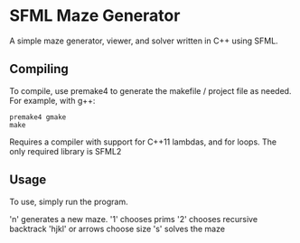 SFML Maze Generator
===================

A simple maze generator, viewer, and solver written in C++ using SFML.

Compiling
---------

To compile, use premake4 to generate the makefile / project file as needed.
For example, with g++:

	premake4 gmake
	make

Requires a compiler with support for C++11 lambdas, <random> and for loops.
The only required library is SFML2

Usage
-----

To use, simply run the program.

'n' generates a new maze.
'1' chooses prims
'2' chooses recursive backtrack
'hjkl' or arrows choose size
's' solves the maze
